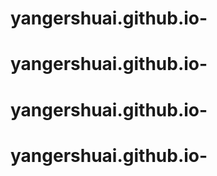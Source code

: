 # yangershuai.github.io-
# yangershuai.github.io-
# yangershuai.github.io-
# yangershuai.github.io-
